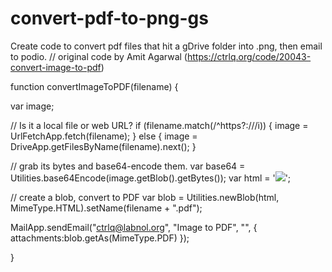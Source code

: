 # convert-pdf-to-png-gs
Create code to convert pdf files that hit a gDrive folder into .png, then email to podio.
// original code by Amit Agarwal (https://ctrlq.org/code/20043-convert-image-to-pdf)
 
function convertImageToPDF(filename) {
  
  var image;

  // Is it a local file or web URL?
  if (filename.match(/^https?:\/\//i)) {
    image = UrlFetchApp.fetch(filename);
  } else {
    image = DriveApp.getFilesByName(filename).next();
  } 
  
  // grab its bytes and base64-encode them.
  var base64 = Utilities.base64Encode(image.getBlob().getBytes());
  var html = '<img src="data:image/png;base64,'+base64+'" />';
  
  // create a blob, convert to PDF
  var blob = Utilities.newBlob(html, MimeType.HTML).setName(filename + ".pdf");
  
  MailApp.sendEmail("ctrlq@labnol.org", "Image to PDF", "", {
    attachments:blob.getAs(MimeType.PDF)
  });
  
}
 
